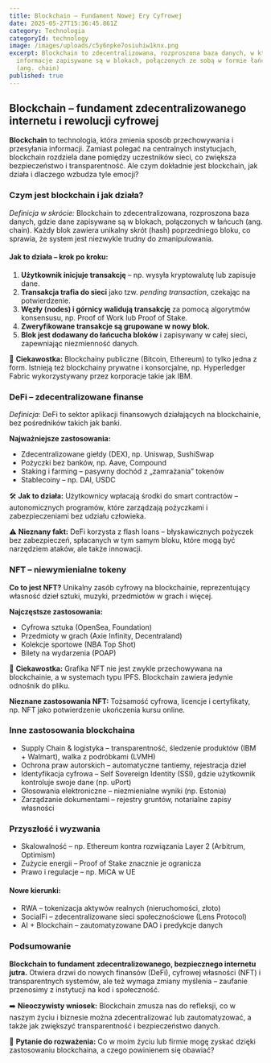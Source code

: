 ```yaml
---
title: Blockchain – Fundament Nowej Ery Cyfrowej
date: 2025-05-27T15:36:45.861Z
category: Technologia
categoryId: technology
image: /images/uploads/c5y6npke7osiuhiw1knx.png
excerpt: Blockchain to zdecentralizowana, rozproszona baza danych, w której
  informacje zapisywane są w blokach, połączonych ze sobą w formie łańcucha
  (ang. chain)
published: true
---
```

<h2>Blockchain – fundament zdecentralizowanego internetu i rewolucji cyfrowej</h2> <p><strong>Blockchain</strong> to technologia, która zmienia sposób przechowywania i przesyłania informacji. Zamiast polegać na centralnych instytucjach, blockchain rozdziela dane pomiędzy uczestników sieci, co zwiększa bezpieczeństwo i transparentność. Ale czym dokładnie jest blockchain, jak działa i dlaczego wzbudza tyle emocji?</p> <h3>Czym jest blockchain i jak działa?</h3> <p><em>Definicja w skrócie:</em> Blockchain to zdecentralizowana, rozproszona baza danych, gdzie dane zapisywane są w blokach, połączonych w łańcuch (ang. chain). Każdy blok zawiera unikalny skrót (hash) poprzedniego bloku, co sprawia, że system jest niezwykle trudny do zmanipulowania.</p> <h4>Jak to działa – krok po kroku:</h4> <ol> <li><strong>Użytkownik inicjuje transakcję</strong> – np. wysyła kryptowalutę lub zapisuje dane.</li> <li><strong>Transakcja trafia do sieci</strong> jako tzw. <em>pending transaction</em>, czekając na potwierdzenie.</li> <li><strong>Węzły (nodes) i górnicy walidują transakcję</strong> za pomocą algorytmów konsensusu, np. Proof of Work lub Proof of Stake.</li> <li><strong>Zweryfikowane transakcje są grupowane w nowy blok.</strong></li> <li><strong>Blok jest dodawany do łańcucha bloków</strong> i zapisywany w całej sieci, zapewniając niezmienność danych.</li> </ol> <p>📌 <strong>Ciekawostka:</strong> Blockchainy publiczne (Bitcoin, Ethereum) to tylko jedna z form. Istnieją też blockchainy prywatne i konsorcjalne, np. Hyperledger Fabric wykorzystywany przez korporacje takie jak IBM.</p> <h3>DeFi – zdecentralizowane finanse</h3> <p><em>Definicja:</em> DeFi to sektor aplikacji finansowych działających na blockchainie, bez pośredników takich jak banki.</p> <p><strong>Najważniejsze zastosowania:</strong></p> <ul> <li>Zdecentralizowane giełdy (DEX), np. Uniswap, SushiSwap</li> <li>Pożyczki bez banków, np. Aave, Compound</li> <li>Staking i farming – pasywny dochód z „zamrażania” tokenów</li> <li>Stablecoiny – np. DAI, USDC</li> </ul> <p>🛠 <strong>Jak to działa:</strong> Użytkownicy wpłacają środki do smart contractów – autonomicznych programów, które zarządzają pożyczkami i zabezpieczeniami bez udziału człowieka.</p> <p>⚠️ <strong>Nieznany fakt:</strong> DeFi korzysta z flash loans – błyskawicznych pożyczek bez zabezpieczeń, spłacanych w tym samym bloku, które mogą być narzędziem ataków, ale także innowacji.</p> <h3>NFT – niewymienialne tokeny</h3> <p><strong>Co to jest NFT?</strong> Unikalny zasób cyfrowy na blockchainie, reprezentujący własność dzieł sztuki, muzyki, przedmiotów w grach i więcej.</p> <p><strong>Najczęstsze zastosowania:</strong></p> <ul> <li>Cyfrowa sztuka (OpenSea, Foundation)</li> <li>Przedmioty w grach (Axie Infinity, Decentraland)</li> <li>Kolekcje sportowe (NBA Top Shot)</li> <li>Bilety na wydarzenia (POAP)</li> </ul> <p>🧠 <strong>Ciekawostka:</strong> Grafika NFT nie jest zwykle przechowywana na blockchainie, a w systemach typu IPFS. Blockchain zawiera jedynie odnośnik do pliku.</p> <p><strong>Nieznane zastosowania NFT:</strong> Tożsamość cyfrowa, licencje i certyfikaty, np. NFT jako potwierdzenie ukończenia kursu online.</p> <h3>Inne zastosowania blockchaina</h3> <ul> <li>Supply Chain & logistyka – transparentność, śledzenie produktów (IBM + Walmart), walka z podróbkami (LVMH)</li> <li>Ochrona praw autorskich – automatyczne tantiemy, rejestracja dzieł</li> <li>Identyfikacja cyfrowa – Self Sovereign Identity (SSI), gdzie użytkownik kontroluje swoje dane (np. uPort)</li> <li>Głosowania elektroniczne – niezmienialne wyniki (np. Estonia)</li> <li>Zarządzanie dokumentami – rejestry gruntów, notarialne zapisy własności</li> </ul> <h3>Przyszłość i wyzwania</h3> <ul> <li>Skalowalność – np. Ethereum kontra rozwiązania Layer 2 (Arbitrum, Optimism)</li> <li>Zużycie energii – Proof of Stake znacznie je ogranicza</li> <li>Prawo i regulacje – np. MiCA w UE</li> </ul> <h4>Nowe kierunki:</h4> <ul> <li>RWA – tokenizacja aktywów realnych (nieruchomości, złoto)</li> <li>SocialFi – zdecentralizowane sieci społecznościowe (Lens Protocol)</li> <li>AI + Blockchain – zautomatyzowane DAO i predykcje danych</li> </ul> <h3>Podsumowanie</h3> <p><strong>Blockchain to fundament zdecentralizowanego, bezpiecznego internetu jutra.</strong> Otwiera drzwi do nowych finansów (DeFi), cyfrowej własności (NFT) i transparentnych systemów, ale też wymaga zmiany myślenia – zaufanie przenosimy z instytucji na kod i społeczność.</p> <p>➡️ <strong>Nieoczywisty wniosek:</strong> Blockchain zmusza nas do refleksji, co w naszym życiu i biznesie można zdecentralizować lub zautomatyzować, a także jak zwiększyć transparentność i bezpieczeństwo danych.</p> <p>🌟 <strong>Pytanie do rozważenia:</strong> Co w moim życiu lub firmie mogę zyskać dzięki zastosowaniu blockchaina, a czego powinienem się obawiać?</p>
